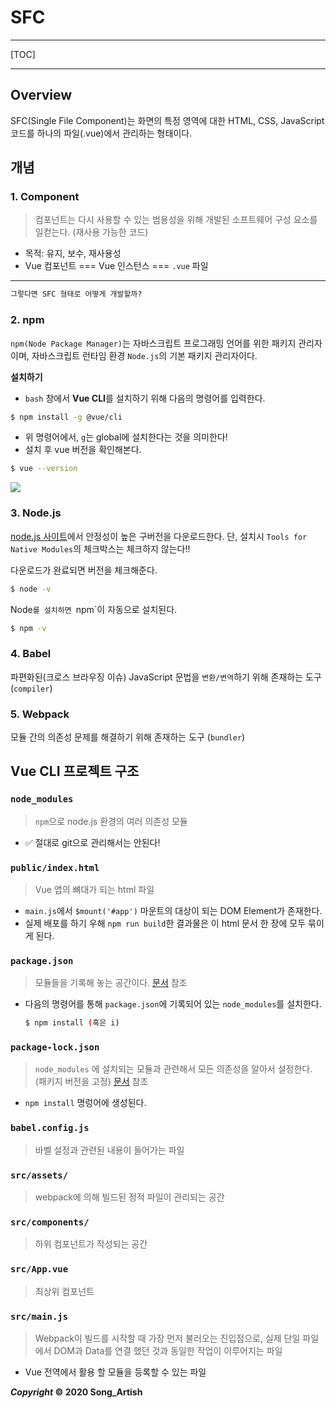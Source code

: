 # SFC

---

[TOC]

---



## Overview

SFC(Single File Component)는 화면의 특정 영역에 대한 HTML, CSS, JavaScript 코드를 하나의 파일(.vue)에서 관리하는 형태이다.



## 개념

### 1. Component

> 컴포넌트는 다시 사용할 수 있는 범용성을 위해 개발된 소프트웨어 구성 요소를 일컫는다. (재사용 가능한 코드)

- 목적: 유지, 보수, 재사용성
- Vue 컴포넌트 === Vue 인스턴스 === `.vue` 파일

---

```markdown
그렇다면 SFC 형태로 어떻게 개발할까?
```

### 2. npm

`npm(Node Package Manager)`는 자바스크립트 프로그래밍 언어를 위한 패키지 관리자이며, 자바스크립트 런타임 환경 `Node.js`의 기본 패키지 관리자이다.

**설치하기**

- `bash` 창에서 **Vue CLI**를 설치하기 위해 다음의 명령어를 입력한다.

```bash
$ npm install -g @vue/cli
```

- 위 명령어에서, `g`는 global에 설치한다는 것을 의미한다!
- 설치 후 vue 버전을 확인해본다.

```bash
$ vue --version
```

![](img/webpack.png)

### 3. Node.js

[node.js 사이트](https://nodejs.org/ko/)에서 안정성이 높은 구버전을 다운로드한다. 단, 설치시 `Tools for Native Modules`의 체크박스는 체크하지 않는다!!

다운로드가 완료되면 버전을 체크해준다.

```bash
$ node -v
```

Node`를 설치하면 `npm`이 자동으로 설치된다.

```bash
$ npm -v
```

### 4. Babel

파편화된(크로스 브라우징 이슈) JavaScript 문법을 `변환/변역`하기 위해 존재하는 도구 (`compiler`)

### 5. Webpack

모듈 간의 의존성 문제를 해결하기 위해 존재하는 도구 (`bundler`)



## Vue CLI 프로젝트 구조

### `node_modules`

> `npm`으로  node.js 환경의 여러 의존성 모듈

- :white_check_mark: 절대로 git으로 관리해서는 안된다!

### `public/index.html`

> Vue 앱의 뼈대가 되는 html 파일

- `main.js`에서 `$mount('#app')` 마운트의 대상이 되는 DOM Element가 존재한다.
- 실제 배포를 하기 우해 `npm run build`한 결과물은 이 html 문서 한 장에 모두 묶이게 된다.

### `package.json`

> 모듈들을 기록해 놓는 공간이다. [문서](https://docs.npmjs.com/cli/v6/configuring-npm/package-json) 참조

- 다음의 명령어를 통해 `package.json`에 기록되어 있는 `node_modules`를 설치한다.

  ```bash
  $ npm install (혹은 i)
  ```

### `package-lock.json`

>`node_modules` 에 설치되는 모듈과 관련해서 모든 의존성을 알아서 설정한다. (패키지 버전을 고정) [문서](https://docs.npmjs.com/cli/v6/configuring-npm/package-lock-json) 참조

- `npm install` 명렁어에 생성된다.

### `babel.config.js`

> 바벨 설정과 관련된 내용이 들어가는 파일

### `src/assets/`

> webpack에 의해 빌드된 정적 파일이 관리되는 공간

### `src/components/`

> 하위 컴포넌트가 작성되는 공간

### `src/App.vue`

> 최상위 컴포넌트

### `src/main.js`

> Webpack이 빌드를 시작할 때 가장 먼저 불러오는 진입점으로, 실제 단일 파일에서 DOM과 Data를 연결 했던 것과 동일한 작업이 이루어지는 파일
>

- Vue 전역에서 활용 할 모듈을 등록할 수 있는 파일



***Copyright* © 2020 Song_Artish**

